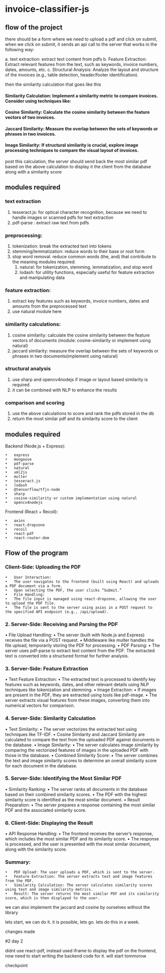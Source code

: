 # invoice-classifier-js

## flow of the project

there should be a form where we need to upload a pdf and click on submit, when we click on submit, it sends an api call to the server that works in the following way:

a. text extraction: extract text content from pdfs
b. Feature Extraction: Extract relevant features from the text, such as keywords, invoice numbers, dates, amounts, etc.
c. Structural Analysis: Analyze the layout and structure of the invoices (e.g., table detection, header/footer identification).

then the similarity calculation that goes like this

#### Similarity Calculation: Implement a similarity metric to compare invoices. Consider using techniques like:

#### Cosine Similarity: Calculate the cosine similarity between the feature vectors of two invoices.

#### Jaccard Similarity: Measure the overlap between the sets of keywords or phrases in two invoices.

#### Image Similarity: If structural similarity is crucial, explore image processing techniques to compare the visual layout of invoices.

post this calculation, the server should send back the most similar pdf based on the above calculation to display it the client from the database along with a similarity score

## modules required

### text extraction

1. tesseract.js: for optical character recognition, because we need to handle images or scanned pdfs for text extraction
2. pdf-parse : extract raw text from pdfs

### preprocessing:

1. tokenization: break the extracted text into tokens
2. stemming/lemmatization: reduce words to their base or root form
3. stop word removal. reduce common words (the, and) that contribute to the meaning
   modules required:
   1. natural: for tokenization, stemming, lemmatization, and stop word
   2. lodash: for utility functions, especially useful for feature extraction and manipulating data

### feature extraction:

1. extract key features such as keywords, invoice numbers, dates and amounts from the preprocessed text
2. use natural module here

### similarity calculations:

1. cosine similarity: calculate the cosine similarity between the feature vectors of documents (module: cosine-similarity or implement using natural)
2. jaccard similarity: measure the overlap between the sets of keywords or phrases in two documents(implement using natural)

### structural analysis

1. use sharp and opencv4nodejs if image or layout based similarity is required
2. it can be combined with NLP to enhance the results

### comparison and scoring

1. use the above calculations to score and rank the pdfs stored in the db
2. return the most similar pdf and its similarity score to the client

## modules required

Backend (Node.js + Express):

    •	express
    •	mongoose
    •	pdf-parse
    •	natural
    •	xml2js
    •	multer
    •	tesseract.js
    •	lodash
    •	@tensorflow/tfjs-node
    •	sharp
    •	cosine-similarity or custom implementation using natural
    •	opencv4nodejs

Frontend (React + Recoil):

    •	axios
    •	react-dropzone
    •	recoil
    •	react-pdf
    •	react-router-dom

## Flow of the program

### Client-Side: Uploading the PDF

    •	User Interaction:
    •	The user navigates to the frontend (built using React) and uploads a PDF document via a form.
    •	Upon selecting the PDF, the user clicks “Submit.”
    •	File Handling:
    •	The file input is managed using react-dropzone, allowing the user to upload the PDF file.
    •	The file is sent to the server using axios in a POST request to the specified API endpoint (e.g., /api/upload).

### 2. Server-Side: Receiving and Parsing the PDF

• File Upload Handling:
• The server (built with Node.js and Express) receives the file via a POST request.
• Middleware like multer handles the file upload, temporarily storing the PDF for processing.
• PDF Parsing:
• The server uses pdf-parse to extract text content from the PDF. The extracted text is converted into a structured format for further analysis.

### 3. Server-Side: Feature Extraction

• Text Feature Extraction:
• The extracted text is processed to identify key features such as keywords, dates, and other relevant details using NLP techniques like tokenization and stemming.
• Image Extraction:
• If images are present in the PDF, they are extracted using tools like pdf-image.
• The server extracts visual features from these images, converting them into numerical vectors for comparison.

### 4. Server-Side: Similarity Calculation

• Text Similarity:
• The server vectorizes the extracted text using techniques like TF-IDF.
• Cosine Similarity and Jaccard Similarity are calculated to compare the text from the uploaded PDF against documents in the database.
• Image Similarity:
• The server calculates image similarity by comparing the vectorized features of images in the uploaded PDF with those in the database.
• Combined Similarity Score:
• The server combines the text and image similarity scores to determine an overall similarity score for each document in the database.

### 5. Server-Side: Identifying the Most Similar PDF

• Similarity Ranking:
• The server ranks all documents in the database based on their combined similarity scores.
• The PDF with the highest similarity score is identified as the most similar document.
• Result Preparation:
• The server prepares a response containing the most similar PDF and the associated similarity score.

### 6. Client-Side: Displaying the Result

• API Response Handling:
• The frontend receives the server’s response, which includes the most similar PDF and its similarity score.
• The response is processed, and the user is presented with the most similar document, along with the similarity score.

### Summary:

    •	PDF Upload: The user uploads a PDF, which is sent to the server.
    •	Feature Extraction: The server extracts text and image features from the PDF.
    •	Similarity Calculation: The server calculates similarity scores using text and image similarity metrics.
    •	Result: The server returns the most similar PDF and its similarity score, which is then displayed to the user.

we can also implement the jaccard and cosine by ourselves without the library

lets start, we can do it. it is possible, lets go. lets do this in a week.

changes made

#2 day 2

didnt use react-pdf, instead used iframe to display the pdf on the frontend, now need to start writing the backend code for it. will start tommorow

checkpoint
